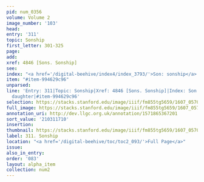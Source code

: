 ```yaml
---
pid: num_0356
volume: Volume 2
image_number: '103'
head:
entry: '311'
topic: Sonship
first_letter: 301-325
page:
add:
xref: 4846 [Sons. Sonship]
see:
index: "<a href='/digital-beehive/index4/index_3793/'>Son: sonship</a>|<a href='/digital-beehive/index1/index_0950/'>daughter</a>"
item: "#item-994629c96"
unparsed:
line: 'Entry: 311|Topic: Sonship|Xref: 4846 [Sons. Sonship]|Index: Son: sonship|Index:
  daughter|#item-994629c96'
selection: https://stacks.stanford.edu/image/iiif/fm855tg5659/1607_0570/318,1710,3023,678/full/0/default.jpg
full_image: https://stacks.stanford.edu/image/iiif/fm855tg5659/1607_0570/full/full/0/default.jpg
annotation_uri: http://dev.llgc.org.uk/annotation/1571865367201
sort_value: '210311710'
insertion:
thumbnail: https://stacks.stanford.edu/image/iiif/fm855tg5659/1607_0570/318,1710,600,180/250,/0/default.jpg
label: 311. Sonship
location: "<a href='/digital-beehive/toc/toc2_093/'>Full Page</a>"
issue:
also_in_entry:
order: '083'
layout: alpha_item
collection: num2
---
```


